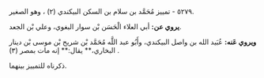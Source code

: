 ٥٢٧٩ - تمييز مُحَمَّد بن سلام بن السكن البيكندي (٢) ، وهو الصغير.

**يروي عن:** أبي العلاء الْحَسَن بْن سوار البغوي، وعلي بْن الجعد.

**ويروي عَنه:** عُبَيد الله بن واصل البيكندي، وأَبُو عبد اللَّه مُحَمَّد بْن شريح بْن موسى بْن دينار البخاري،** يقال:** إنه مات بمصر (٣) .

ذكرناه للتمييز بينهما.